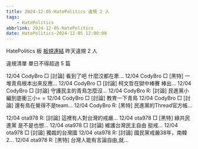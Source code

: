 ```yaml
---
title: 2024-12-05-HatePolitics 違規 2 人
tags:
    - HatePolitics
abbrlink: 2024-12-05-HatePolitics
date: HatePolitics-2024-12-05 12:00:00
---
```

HatePolitics 板 [板規連結](https://www.ptt.cc/bbs/HatePolitics/M.1617115262.A.D60.html)
昨天違規 2 人
<!-- more -->

違規清單
單日不得超過 5 篇

12/04 CodyBro □ [討論] 看到了吧 什麼洨都在牽…
12/04 CodyBro □ [黑特] 一堆青鳥根本出來反應…
12/04 CodyBro □ [討論] 柯文哲在獄中棒賽 棒出…
12/04 CodyBro □ [討論] 守護民主的青鳥怎麼沒…
12/04 CodyBro R: [討論] 民進黨小編到底衝三小= =
12/04 CodyBro □ [討論] 教育一下青鳥
12/04 CodyBro □ [討論] 還有鳥在覺得不是team…
12/04 CodyBro R: [黑特] 民進黨的Thread官方帳…

12/04 ota978 R: [討論] 這裡有人對台灣的戒嚴…
12/04 ota978 □ [黑特] 綠共民進黨 是不是也想…
12/04 ota978 □ [討論] 維護台灣民主自由 挺戒…
12/04 ota978 □ [討論] 獨裁的台灣國
12/04 ota978 R: [討論] 國民黨戒嚴38年，南韓2…
12/04 ota978 R: [黑特] 台灣人能有言論自由,就…
